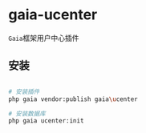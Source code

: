 # gaia-ucenter

`Gaia`框架用户中心插件

## 安装

```bash

# 安装插件
php gaia vendor:publish gaia\ucenter

# 安装数据库
php gaia ucenter:init

```